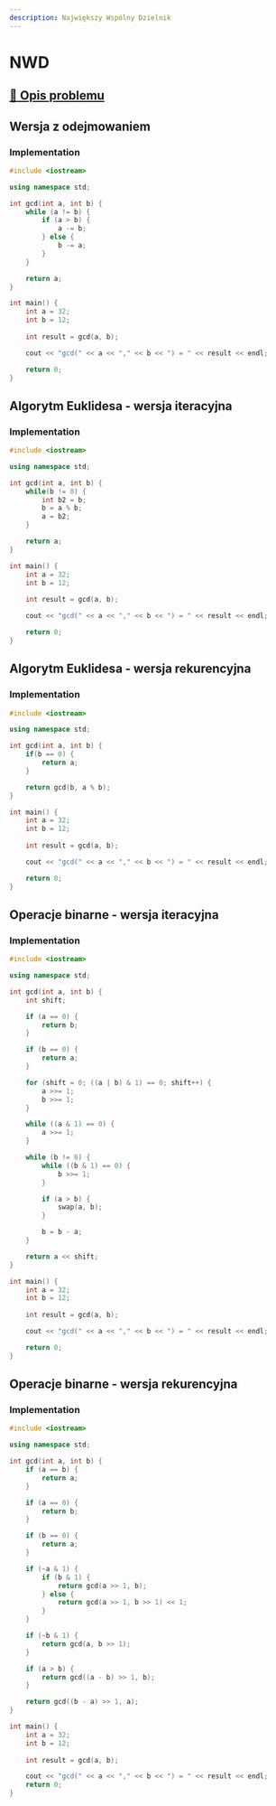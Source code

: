 ```yaml
---
description: Największy Wspólny Dzielnik
---
```


# NWD

## [:link: Opis problemu](../../../../algorithms/integers/gcd.md)

## Wersja z odejmowaniem

### Implementation

```cpp linenums="1"
#include <iostream>

using namespace std;

int gcd(int a, int b) {
    while (a != b) {
        if (a > b) {
            a -= b;
        } else {
            b -= a;
        }
    }

    return a;
}

int main() {
    int a = 32;
    int b = 12;
    
    int result = gcd(a, b);

    cout << "gcd(" << a << "," << b << ") = " << result << endl;

    return 0;
}
```

## Algorytm Euklidesa - wersja iteracyjna

### Implementation

```cpp linenums="1"
#include <iostream>

using namespace std;

int gcd(int a, int b) {
    while(b != 0) {
        int b2 = b;
        b = a % b;
        a = b2;
    }

    return a;
}

int main() {
    int a = 32;
    int b = 12;
    
    int result = gcd(a, b);

    cout << "gcd(" << a << "," << b << ") = " << result << endl;

    return 0;
}
```

## Algorytm Euklidesa - wersja rekurencyjna

### Implementation

```cpp
#include <iostream>

using namespace std;

int gcd(int a, int b) {
    if(b == 0) {
        return a;
    }

    return gcd(b, a % b);
}

int main() {
    int a = 32;
    int b = 12;
    
    int result = gcd(a, b);

    cout << "gcd(" << a << "," << b << ") = " << result << endl;

    return 0;
}
```

## Operacje binarne - wersja iteracyjna

### Implementation

```cpp
#include <iostream>

using namespace std;

int gcd(int a, int b) {
    int shift;

    if (a == 0) {
        return b;
    }

    if (b == 0) {
        return a;
    }

    for (shift = 0; ((a | b) & 1) == 0; shift++) {
        a >>= 1;
        b >>= 1;
    }

    while ((a & 1) == 0) {
        a >>= 1;
    }

    while (b != 0) {
        while ((b & 1) == 0) {
            b >>= 1;
        }

        if (a > b) {
            swap(a, b);
        }

        b = b - a;
    }

    return a << shift;
}

int main() {
    int a = 32;
    int b = 12;
    
    int result = gcd(a, b);

    cout << "gcd(" << a << "," << b << ") = " << result << endl;

    return 0;
}
```

## Operacje binarne - wersja rekurencyjna

### Implementation

```cpp linenums="1"
#include <iostream>

using namespace std;

int gcd(int a, int b) {
    if (a == b) {
        return a;
    }

    if (a == 0) {
        return b;
    }

    if (b == 0) {
        return a;
    }

    if (~a & 1) {
        if (b & 1) {
            return gcd(a >> 1, b);
        } else {
            return gcd(a >> 1, b >> 1) << 1;
        }
    }

    if (~b & 1) {
        return gcd(a, b >> 1);
    }

    if (a > b) {
        return gcd((a - b) >> 1, b);
    }

    return gcd((b - a) >> 1, a);
}

int main() {
    int a = 32;
    int b = 12;
    
    int result = gcd(a, b);

    cout << "gcd(" << a << "," << b << ") = " << result << endl;
    return 0;
}
```
